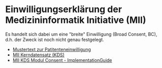 # Einwilligungserklärung der Medizininformatik Initiative (MII)

Es handelt sich dabei um eine "breite" Einwilligung (Broad Consent, BC), d.h. der Zweck ist noch nicht genau festgelegt.

- [Mustertext zur Patitenteneinwilligung](https://www.medizininformatik-initiative.de/de/mustertext-zur-patienteneinwilligung)
- [MII Kerndatensatz (KDS)](https://www.medizininformatik-initiative.de/de/der-kerndatensatz-der-medizininformatik-initiative)
- [MII KDS Modul Consent - ImplementationGuide](https://www.medizininformatik-initiative.de/Kerndatensatz/Modul_Consent/IGMIIKDSModulConsent-TechnischeImplementierung-FHIRProfile-Consent.html)
